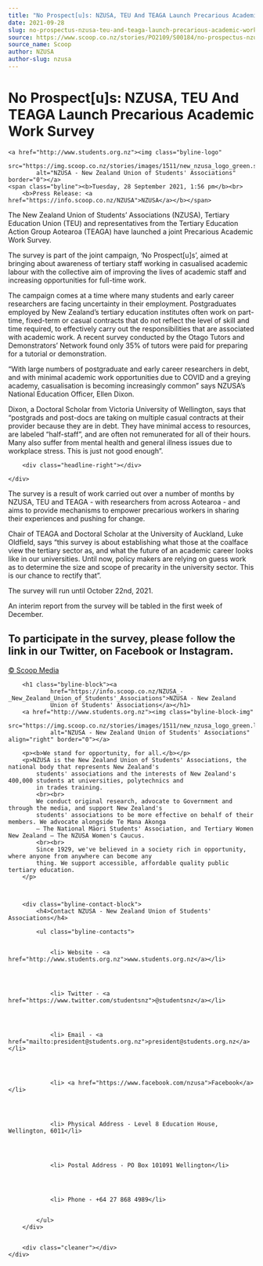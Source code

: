 ```yaml
---
title: "No Prospect[u]s: NZUSA, TEU And TEAGA Launch Precarious Academic Work Survey"
date: 2021-09-28
slug: no-prospectus-nzusa-teu-and-teaga-launch-precarious-academic-work-survey
source: https://www.scoop.co.nz/stories/PO2109/S00184/no-prospectus-nzusa-teu-and-teaga-launch-precarious-academic-work-survey.htm
source_name: Scoop
author: NZUSA
author-slug: nzusa
---
```

<div class="story-top">
    <h1>No Prospect[u]s: NZUSA, TEU And TEAGA Launch Precarious Academic Work Survey</h1>

    <a href="http://www.students.org.nz"><img class="byline-logo"
            src="https://img.scoop.co.nz/stories/images/1511/new_nzusa_logo_green.small.png"
            alt="NZUSA - New Zealand Union of Students' Associations" border="0"></a>
    <span class="byline"><b>Tuesday, 28 September 2021, 1:56 pm</b><br>
        <b>Press Release: <a href="https://info.scoop.co.nz/NZUSA">NZUSA</a></b></span>

</div>

<p>
</p>
<p>The New Zealand Union of Students’ Associations
    (NZUSA), Tertiary Education Union (TEU) and representatives
    from the Tertiary Education Action Group Aotearoa (TEAGA)
    have launched a joint Precarious Academic Work
    Survey.</p>
<p>The survey is part of the joint campaign,
    ‘No Prospect[u]s’, aimed at bringing about awareness of
    tertiary staff working in casualised academic labour with
    the collective aim of improving the lives of academic staff
    and increasing opportunities for full-time work.</p>
<p>The
    campaign comes at a time where many students and early
    career researchers are facing uncertainty in their
    employment. Postgraduates employed by New Zealand’s
    tertiary education institutes often work on part-time,
    fixed-term or casual contracts that do not reflect the level
    of skill and time required, to effectively carry out the
    responsibilities that are associated with academic work. A
    recent survey conducted by the Otago Tutors and
    Demonstrators’ Network found only 35% of tutors were paid
    for preparing for a tutorial or demonstration.</p>
<p>“With
    large numbers of postgraduate and early career researchers
    in debt, and with minimal academic work opportunities due to
    COVID and a greying academy, casualisation is becoming
    increasingly common” says NZUSA’s National Education
    Officer, Ellen Dixon.</p>
<p>Dixon, a Doctoral Scholar from
    Victoria University of Wellington, says that “postgrads
    and post-docs are taking on multiple casual contracts at
    their provider because they are in debt. They have minimal
    access to resources, are labeled “half-staff”, and are
    often not remunerated for all of their hours. Many also
    suffer from mental health and general illness issues due to
    workplace stress. This is just not good enough”.</p>
<div class="article-left-box-wrapper">
    <div class="article-left-box">





        <div class="headline-right"></div>

    </div>
</div>
<p>The
    survey is a result of work carried out over a number of
    months by NZUSA, TEU and TEAGA - with researchers from
    across Aotearoa - and aims to provide mechanisms to empower
    precarious workers in sharing their experiences and pushing
    for change.</p>
<p>Chair of TEAGA and Doctoral Scholar at the
    University of Auckland, Luke Oldfield, says “this survey
    is about establishing what those at the coalface view the
    tertiary sector as, and what the future of an academic
    career looks like in our universities. Until now, policy
    makers are relying on guess work as to determine the size
    and scope of precarity in the university sector. This is our
    chance to rectify that”.</p>
<p>The survey will run until
    October 22nd, 2021.</p>
<p>An interim report from the survey
    will be tabled in the first week of December.</p>
<h2>To
    participate in the survey, please follow the link in our
    Twitter, on Facebook or
    Instagram.</h2>
<p>
    <a href="http://www.scoop.co.nz/about/terms.html" target="_blank"><span>© Scoop Media</span></a><!-- 
  LINKS NOT REMOVED 
  SUB:1
  URL:PO2109/S00184/no-prospectus-nzusa-teu-and-teaga-launch-precarious-academic-work-survey.htm
 -->


</p>
<div id="byline-block">
    <div class="byline-block">


        <h1 class="byline-block"><a
                href="https://info.scoop.co.nz/NZUSA_-_New_Zealand_Union_of_Students'_Associations">NZUSA - New Zealand
                Union of Students' Associations</a></h1>
        <a href="http://www.students.org.nz"><img class="byline-block-img"
                src="https://img.scoop.co.nz/stories/images/1511/new_nzusa_logo_green.large.png"
                alt="NZUSA - New Zealand Union of Students' Associations" align="right" border="0"></a>

        <p><b>We stand for opportunity, for all.</b></p>
        <p>NZUSA is the New Zealand Union of Students' Associations, the national body that represents New Zealand's
            students' associations and the interests of New Zealand's 400,000 students at universities, polytechnics and
            in trades training.
            <br><br>
            We conduct original research, advocate to Government and through the media, and support New Zealand's
            students' associations to be more effective on behalf of their members. We advocate alongside Te Mana Akonga
            – The National Māori Students' Association, and Tertiary Women New Zealand – The NZUSA Women's Caucus.
            <br><br>
            Since 1929, we've believed in a society rich in opportunity, where anyone from anywhere can become any
            thing. We support accessible, affordable quality public tertiary education.
        </p>



        <div class="byline-contact-block">
            <h4>Contact NZUSA - New Zealand Union of Students' Associations</h4>

            <ul class="byline-contacts">


                <li> Website - <a href="http://www.students.org.nz">www.students.org.nz</a></li>




                <li> Twitter - <a href="https://www.twitter.com/studentsnz">@studentsnz</a></li>




                <li> Email - <a href="mailto:president@students.org.nz">president@students.org.nz</a></li>




                <li> <a href="https://www.facebook.com/nzusa">Facebook</a></li>




                <li> Physical Address - Level 8 Education House, Wellington, 6011</li>




                <li> Postal Address - PO Box 101091 Wellington</li>




                <li> Phone - +64 27 868 4989</li>


            </ul>
        </div>


        <div class="cleaner"></div>
    </div>
</div><!--/byline-block-->

<div class="cleaner">&nbsp;</div>